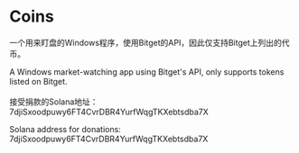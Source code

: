 # Coins

一个用来盯盘的Windows程序，使用Bitget的API，因此仅支持Bitget上列出的代币。

A Windows market-watching app using Bitget's API, only supports tokens listed on Bitget.
<br>
<br>
接受捐款的Solana地址：7djiSxoodpuwy6FT4CvrDBR4YurfWqgTKXebtsdba7X

Solana address for donations: 7djiSxoodpuwy6FT4CvrDBR4YurfWqgTKXebtsdba7X
